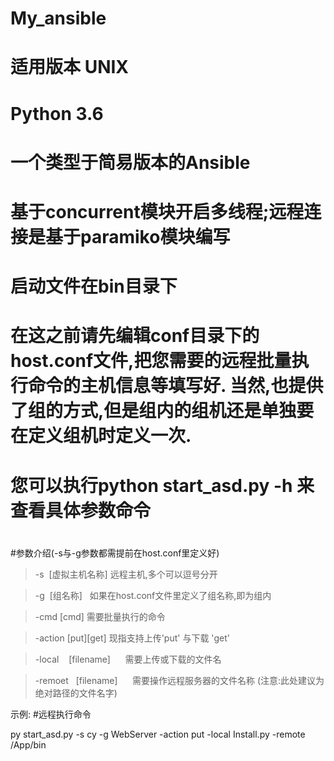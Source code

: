 # My_ansible
# 适用版本 UNIX
# Python 3.6
# 一个类型于简易版本的Ansible
# 基于concurrent模块开启多线程;远程连接是基于paramiko模块编写
# 启动文件在bin目录下
# 在这之前请先编辑conf目录下的host.conf文件,把您需要的远程批量执行命令的主机信息等填写好. 当然,也提供了组的方式,但是组内的组机还是单独要在定义组机时定义一次.
# 您可以执行python start_asd.py -h 来查看具体参数命令
#
#参数介绍(-s与-g参数都需提前在host.conf里定义好)

> -s  [虚拟主机名称]          远程主机,多个可以逗号分开

> -g  [组名称]               如果在host.conf文件里定义了组名称,即为组内

> -cmd       [cmd]             需要批量执行的命令

> -action   [put][get]      现指支持上传'put' 与下载 'get' 

> -local    [filename]      需要上传或下载的文件名

> -remoet   [filename]      需要操作远程服务器的文件名称  (注意:此处建议为绝对路径的文件名字)

示例:
#远程执行命令

  py start_asd.py -s cy -g WebServer -action put -local Install.py -remote /App/bin


